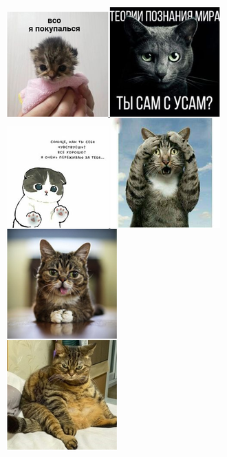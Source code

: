 <head>
<meta charset="UTF-8">
<meta name="viewport" content="
width=device-width, initial-scale=1">
<title> "Галерея" </title>
<link rel="stylesheet" type="text/css" href="css/css.css">
</head>
<div class="gallery">
  <a target="_blank" href="img/1.jpg">
    <img src="img/1.jpg">
  </a>
  <a target="_blank" href="img/2.jpg">
    <img src="img/2.jpg">
  </a>
  <a target="_blank" href="img/3.jpg">
    <img src="img/3.jpg">
  </a>
    <a target="_blank" href="img/4.jpg">
    <img src="img/4.jpg">
  </a>
  <a target="_blank" href="img/5.jpg">
    <img src="img/5.jpg">
  </a>
  <a target="_blank" href="img/6.jpg">
    <img src="img/6.jpg">
  </a>
</div>

